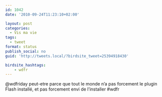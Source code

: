```yaml
---
id: 1042
date: '2010-09-24T11:23:10+02:00'

layout: post
categories:
  - Vis ma vie
tags:
  - tweet
format: status
publish_social: no
guid: 'http://tweets.local/?birdsite_tweet=25394918430'

birdsite_hashtags:
    - wdfr
---
```


@wdfriday peut-etre parce que tout le monde n’a pas forcement le plugin Flash installé, et pas forcement envi de l’installer #wdfr